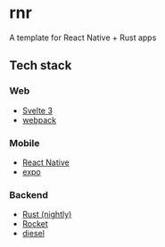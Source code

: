 # rnr
A template for React Native + Rust apps

<!-- This gives you [JSON Web Token](https://jwt.io/) auth and a few extra files to help you deploy with GCP. I've left a few `TODO`s in the code, so you can set up your own app. You can see what the template looks like [here](https://rnr.herokuapp.com), but I'm not sure why you would want to, because it only lets you log in -->

## Tech stack

### Web
- [Svelte 3](https://svelte.dev/)
- [webpack](https://webpack.js.org/)

### Mobile
- [React Native](https://facebook.github.io/react-native/)
- [expo](https://github.com/expo/expo)

### Backend
- [Rust (nightly)](https://doc.rust-lang.org/1.2.0/book/nightly-rust.html)
- [Rocket](https://rocket.rs/)
- [diesel](http://diesel.rs/)
